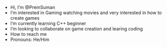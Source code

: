 - Hi, I’m @PremSuman
- I’m interested in Gaming watching movies and very interested in how to create games
- I’m currently learning C++ beginner
- I’m looking to collaborate on game creation and learing coding
- How to reach me 
- Pronouns: He/Him
<!---
PremSuman/PremSuman is a ✨ special ✨ repository because its `README.md` (this file) appears on your GitHub profile.
You can click the Preview link to take a look at your changes.
--->
